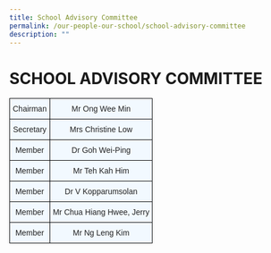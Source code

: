```yaml
---
title: School Advisory Committee
permalink: /our-people-our-school/school-advisory-committee
description: ""
---
```

# SCHOOL ADVISORY COMMITTEE

<style type="text/css">
.tg  {border-collapse:collapse;border-spacing:0;}
.tg td{border-color:black;border-style:solid;border-width:1px;font-family:Arial, sans-serif;font-size:14px;
  overflow:hidden;padding:10px 5px;word-break:normal;}
.tg th{border-color:black;border-style:solid;border-width:1px;font-family:Arial, sans-serif;font-size:14px;
  font-weight:normal;overflow:hidden;padding:10px 5px;word-break:normal;}
.tg .tg-r129{background-color:#F2F9FF;color:#222;text-align:center;vertical-align:middle}
</style>
<table class="tg">
<thead>
  <tr>
    <th class="tg-r129"><span style="color:#222;background-color:#F2F9FF">Chairman</span></th>
    <th class="tg-r129"><span style="color:#222;background-color:#F2F9FF">Mr Ong Wee Min</span></th>
  </tr>
</thead>
<tbody>
  <tr>
    <td class="tg-r129"><span style="color:#222;background-color:#F2F9FF">Secretary</span></td>
    <td class="tg-r129"><span style="color:#222;background-color:#F2F9FF">Mrs Christine Low</span></td>
  </tr>
  <tr>
    <td class="tg-r129"><span style="color:#222;background-color:#F2F9FF">Member </span></td>
    <td class="tg-r129"><span style="color:#222;background-color:#F2F9FF">Dr Goh Wei-Ping</span></td>
  </tr>
  <tr>
    <td class="tg-r129"><span style="color:#222;background-color:#F2F9FF">Member</span><br></td>
    <td class="tg-r129"><span style="color:#222;background-color:#F2F9FF">Mr Teh Kah Him</span><br></td>
  </tr>
  <tr>
    <td class="tg-r129"><span style="color:#222;background-color:#F2F9FF">Member</span></td>
    <td class="tg-r129"><span style="color:#222;background-color:#F2F9FF">Dr V Kopparumsolan</span><br></td>
  </tr>
  <tr>
    <td class="tg-r129"><span style="color:#222;background-color:#F2F9FF">Member</span></td>
    <td class="tg-r129"><span style="color:#222;background-color:#F2F9FF">Mr Chua Hiang Hwee, Jerry </span><br></td>
  </tr>
  <tr>
    <td class="tg-r129"><span style="color:#222;background-color:#F2F9FF">Member</span></td>
    <td class="tg-r129"><span style="color:#222;background-color:#F2F9FF">Mr Ng Leng Kim</span></td>
  </tr>
</tbody>
</table>